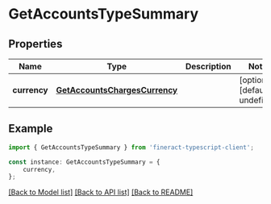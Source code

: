 # GetAccountsTypeSummary


## Properties

Name | Type | Description | Notes
------------ | ------------- | ------------- | -------------
**currency** | [**GetAccountsChargesCurrency**](GetAccountsChargesCurrency.md) |  | [optional] [default to undefined]

## Example

```typescript
import { GetAccountsTypeSummary } from 'fineract-typescript-client';

const instance: GetAccountsTypeSummary = {
    currency,
};
```

[[Back to Model list]](../README.md#documentation-for-models) [[Back to API list]](../README.md#documentation-for-api-endpoints) [[Back to README]](../README.md)
